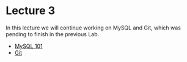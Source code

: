 # Lecture 3

In this lecture we will continue working on MySQL and Git, which was pending to finish in the previous Lab.

- [MySQL 101](../../Labs/Lab02/mysql_101.md)
- [Git](../../Labs/Lab02/git_101.md)
